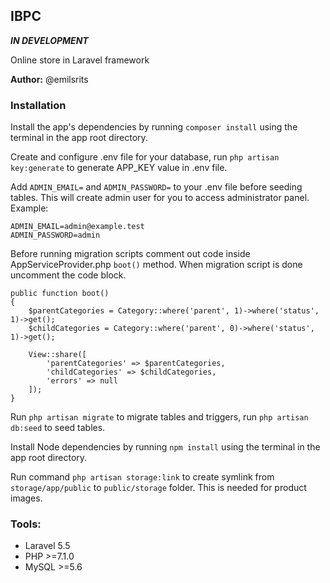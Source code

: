 ## **IBPC** 

**_IN DEVELOPMENT_**

Online store in Laravel framework

**Author:** @emilsrits

### Installation

Install the app's dependencies by running `composer install` using the terminal in the app root directory.

Create and configure .env file for your database, run `php artisan key:generate` to generate APP_KEY value in .env file. 

Add `ADMIN_EMAIL=` and `ADMIN_PASSWORD=` to your .env file before seeding tables. This will create admin user for you to access administrator panel.
Example:
```
ADMIN_EMAIL=admin@example.test
ADMIN_PASSWORD=admin
```

Before running migration scripts comment out code inside AppServiceProvider.php `boot()` method. When migration script is done uncomment the code block.

```
public function boot()
{
    $parentCategories = Category::where('parent', 1)->where('status', 1)->get();
    $childCategories = Category::where('parent', 0)->where('status', 1)->get();

    View::share([
        'parentCategories' => $parentCategories,
        'childCategories' => $childCategories,
        'errors' => null
    ]);
}
```

Run `php artisan migrate` to migrate tables and triggers, run `php artisan db:seed` to seed tables.

Install Node dependencies by running `npm install` using the terminal in the app root directory.

Run command `php artisan storage:link` to create symlink from `storage/app/public` to `public/storage` folder. This is needed for product images.

### Tools:

  * Laravel     5.5
  * PHP         >=7.1.0
  * MySQL       >=5.6